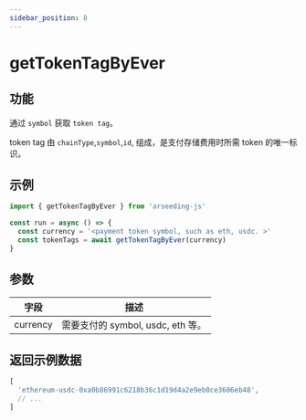 ```yaml
---
sidebar_position: 8
---
```


# getTokenTagByEver

## 功能


通过 `symbol` 获取 `token tag`。

token tag 由 `chainType`,`symbol`,`id`, 组成，是支付存储费用时所需 token 的唯一标识。

## 示例

```ts
import { getTokenTagByEver } from 'arseeding-js'

const run = async () => {
  const currency = '<payment token symbol, such as eth, usdc. >'
  const tokenTags = await getTokenTagByEver(currency)
}
```

## 参数

| 字段 | 描述 |
| ---- | ---- |
|currency| 需要支付的 symbol, usdc, eth 等。|


## 返回示例数据

```ts
[
  'ethereum-usdc-0xa0b86991c6218b36c1d19d4a2e9eb0ce3606eb48',
  // ...
]
```